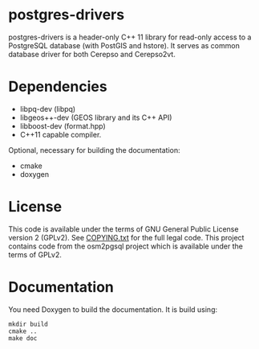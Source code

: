 postgres-drivers
================

postgres-drivers is a header-only C++ 11 library for read-only access to a PostgreSQL database (with PostGIS and hstore).
It serves as common database driver for both Cerepso and Cerepso2vt.

Dependencies
============

* libpq-dev (libpq)
* libgeos++-dev (GEOS library and its C++ API)
* libboost-dev (format.hpp)
* C++11 capable compiler.

Optional, necessary for building the documentation:

* cmake 
* doxygen

License
=======
This code is available under the terms of GNU General Public License version 2 (GPLv2). See [COPYING.txt](COPYING.txt)
for the full legal code. This project contains code from the osm2pgsql project which is available under the terms
of GPLv2.


Documentation
=============
You need Doxygen to build the documentation. It is build using:

    mkdir build
    cmake ..
    make doc
